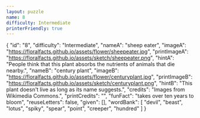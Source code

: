 ```yaml
---
layout: puzzle
name: 8
difficulty: Intermediate
printerFriendly: true
---
```

{
    "id": "8",
    "difficulty": "Intermediate",
    "nameA": "sheep eater",
    "imageA": "https://floralfacts.github.io/assets/flower/sheepeater.jpg",
    "printImageA": "https://floralfacts.github.io/assets/sketch/sheepeater.png",
    "hintA": "People think that this plant absorbs the nutrients of animals that die nearby.",
    "nameB": "century plant",
    "imageB": "https://floralfacts.github.io/assets/flower/centuryplant.jpg",
    "printImageB": "https://floralfacts.github.io/assets/sketch/centuryplant.png",
    "hintB": "This plant doesn't live as long as its name suggests.",
    "credits": "Images from Wikimedia Commons.",
    "printCredits": "",
    "funFact": "takes over ten years to bloom",
    "reuseLetters": false,
    "given": [],
    "wordBank": [
        "devil",
        "beast",
        "lotus",
        "spiky",
        "spear",
        "point",
        "creeper",
        "hundred"
    ]
}